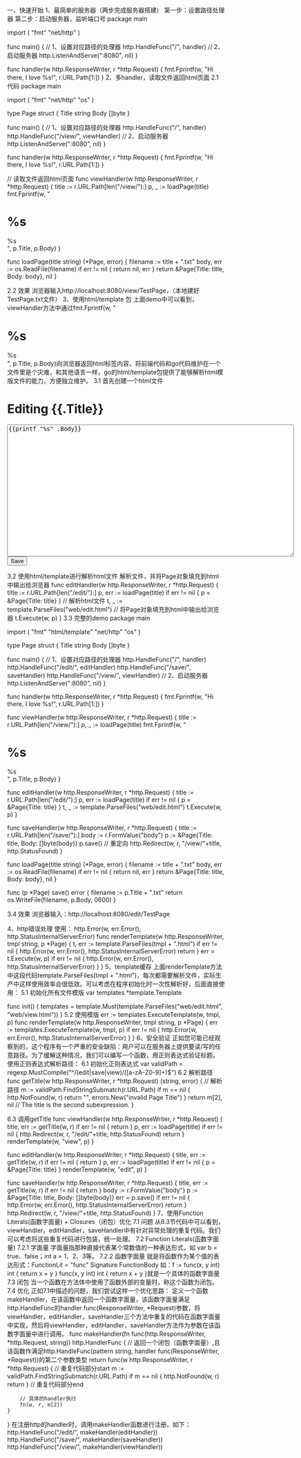一、快速开始
1、最简单的服务器（两步完成服务器搭建）
第一步：设置路径处理器
第二步：启动服务器，监听端口号
package main

import (
	"fmt"
	"net/http"
)

func main() {
	// 1、设置对应路径的处理器
	http.HandleFunc("/", handler)
	// 2、启动服务器
	http.ListenAndServe(":8080", nil)
}

func handler(w http.ResponseWriter, r *http.Request) {
	fmt.Fprintf(w, "Hi there, I love %s!", r.URL.Path[1:])
}
2、多handler，读取文件返回html页面
2.1 代码
package main

import (
	"fmt"
	"net/http"
	"os"
)

type Page struct {
	Title string
	Body  []byte
}

func main() {
	// 1、设置对应路径的处理器
	http.HandleFunc("/", handler)
	http.HandleFunc("/view/", viewHandler)
	// 2、启动服务器
	http.ListenAndServe(":8080", nil)
}

func handler(w http.ResponseWriter, r *http.Request) {
	fmt.Fprintf(w, "Hi there, I love %s!", r.URL.Path[1:])
}

// 读取文件返回html页面
func viewHandler(w http.ResponseWriter, r *http.Request) {
	title := r.URL.Path[len("/view/"):]
	p, _ := loadPage(title)
	fmt.Fprintf(w, "<h1>%s</h1><div>%s</div>", p.Title, p.Body)
}

func loadPage(title string) (*Page, error) {
	filename := title + ".txt"
	body, err := os.ReadFile(filename)
	if err != nil {
		return nil, err
	}
	return &Page{Title: title, Body: body}, nil
}

2.2 效果
浏览器输入http://localhost:8080/view/TestPage，（本地建好TestPage.txt文件）
3、使用html/template 包
上面demo中可以看到，viewHandler方法中通过fmt.Fprintf(w, "<h1>%s</h1><div>%s</div>", p.Title, p.Body)向浏览器返回html标签内容，将前端代码和go代码维护在一个文件里是个灾难，和其他语言一样，go的html/template包提供了能够解析html模版文件的能力，方便独立维护。
3.1 首先创建一个html文件
<h1>Editing {{.Title}}</h1>

<form action="/save/{{.Title}}" method="POST">
  <div><textarea name="body" rows="20" cols="80">{{printf "%s" .Body}}</textarea></div>
  <div><input type="submit" value="Save"></div>
</form>
3.2 使用html/template进行解析html文件
解析文件，并将Page对象填充到html中输出给浏览器
func editHandler(w http.ResponseWriter, r *http.Request) {
    title := r.URL.Path[len("/edit/"):]
    p, err := loadPage(title)
    if err != nil {
        p = &Page{Title: title}
    }
    // 解析html文件
    t, _ := template.ParseFiles("web/edit.html")
    // 将Page对象填充到html中输出给浏览器
    t.Execute(w, p)
}
3.3 完整的demo
package main

import (
	"fmt"
	"html/template"
	"net/http"
	"os"
)

type Page struct {
	Title string
	Body  []byte
}

func main() {
	// 1、设置对应路径的处理器
	http.HandleFunc("/", handler)
	http.HandleFunc("/edit/", editHandler)
	http.HandleFunc("/save/", saveHandler)
	http.HandleFunc("/view/", viewHandler)
	// 2、启动服务器
	http.ListenAndServe(":8080", nil)
}

func handler(w http.ResponseWriter, r *http.Request) {
	fmt.Fprintf(w, "Hi there, I love %s!", r.URL.Path[1:])
}

func viewHandler(w http.ResponseWriter, r *http.Request) {
	title := r.URL.Path[len("/view/"):]
	p, _ := loadPage(title)
	fmt.Fprintf(w, "<h1>%s</h1><div>%s</div>", p.Title, p.Body)
}

func editHandler(w http.ResponseWriter, r *http.Request) {
	title := r.URL.Path[len("/edit/"):]
	p, err := loadPage(title)
	if err != nil {
		p = &Page{Title: title}
	}
	t, _ := template.ParseFiles("web/edit.html")
	t.Execute(w, p)
}

func saveHandler(w http.ResponseWriter, r *http.Request) {
	title := r.URL.Path[len("/save/"):]
	body := r.FormValue("body")
	p := &Page{Title: title, Body: []byte(body)}
	p.save()
    // 重定向
	http.Redirect(w, r, "/view/"+title, http.StatusFound)
}

func loadPage(title string) (*Page, error) {
	filename := title + ".txt"
	body, err := os.ReadFile(filename)
	if err != nil {
		return nil, err
	}
	return &Page{Title: title, Body: body}, nil
}

func (p *Page) save() error {
	filename := p.Title + ".txt"
	return os.WriteFile(filename, p.Body, 0600)
}

3.4 效果
浏览器输入：http://localhost:8080/edit/TestPage


4、http错误处理
使用： http.Error(w, err.Error(), http.StatusInternalServerError)
func renderTemplate(w http.ResponseWriter, tmpl string, p *Page) {
    t, err := template.ParseFiles(tmpl + ".html")
    if err != nil {
       http.Error(w, err.Error(), http.StatusInternalServerError)
       return
   }
    err = t.Execute(w, p)
    if err != nil {
       http.Error(w, err.Error(), http.StatusInternalServerError)
   }
}
5、template缓存
上面renderTemplate方法中这段代码template.ParseFiles(tmpl + ".html")，每次都需要解析文件，实际生产中这样使用效率会很低效。可以考虑在程序初始化时一次性解析好，后面直接使用：
5.1 初始化所有文件模版
var templates *template.Template

func init() {
	templates = template.Must(template.ParseFiles("web/edit.html", "web/view.html"))
}
 5.2 使用模版
err := templates.ExecuteTemplate(w, tmpl, p)
func renderTemplate(w http.ResponseWriter, tmpl string, p *Page) {
	err := templates.ExecuteTemplate(w, tmpl, p)
	if err != nil {
		http.Error(w, err.Error(), http.StatusInternalServerError)
	}
}
6、安全验证
正如您可能已经观察到的，这个程序有一个严重的安全缺陷：用户可以在服务器上提供要读/写的任意路径。为了缓解这种情况，我们可以编写一个函数，用正则表达式验证标题。
使用正则表达式解析路径：
6.1 初始化正则表达式
var validPath = regexp.MustCompile("^/(edit|save|view)/([a-zA-Z0-9]+)$")
6.2 解析路径
func getTitle(w http.ResponseWriter, r *http.Request) (string, error) {
    // 解析路径
	m := validPath.FindStringSubmatch(r.URL.Path)
	if m == nil {
		http.NotFound(w, r)
		return "", errors.New("invalid Page Title")
	}
	return m[2], nil // The title is the second subexpression.
}

6.3 调用getTitle
func viewHandler(w http.ResponseWriter, r *http.Request) {
    title, err := getTitle(w, r)
    if err != nil {
        return
    }
    p, err := loadPage(title)
    if err != nil {
        http.Redirect(w, r, "/edit/"+title, http.StatusFound)
        return
    }
    renderTemplate(w, "view", p)
}

func editHandler(w http.ResponseWriter, r *http.Request) {
    title, err := getTitle(w, r)
    if err != nil {
        return
    }
    p, err := loadPage(title)
    if err != nil {
        p = &Page{Title: title}
    }
    renderTemplate(w, "edit", p)
}

func saveHandler(w http.ResponseWriter, r *http.Request) {
    title, err := getTitle(w, r)
    if err != nil {
        return
    }
    body := r.FormValue("body")
    p := &Page{Title: title, Body: []byte(body)}
    err = p.save()
    if err != nil {
        http.Error(w, err.Error(), http.StatusInternalServerError)
        return
    }
    http.Redirect(w, r, "/view/"+title, http.StatusFound)
}
7、使用Function Literals(函数字面量) + Closures（闭包）优化
7.1 问题
从6.3节代码中可以看到，viewHandler，editHandler，saveHandler中有针对异常处理的重复代码。我们可以考虑将这些重复代码进行包装，统一处理。
7.2 Function Literals(函数字面量)
7.2.1 字面量
字面量指那种直接代表某个常数值的一种表达形式，如 var b = true、false；int a = 1、2、3等。
7.2.2 函数字面量
就是将函数作为某个值的表达形式：FunctionLit = "func" Signature FunctionBody 
如：f := func(x, y int) int { return x + y }
func(x, y int) int { return x + y }就是一个具体的函数字面量
7.3 闭包
当一个函数在方法体中使用了函数外部的变量时，称这个函数为闭包。
7.4 优化
正如7.1中描述的问题，我们尝试这样一个优化思路：
定义一个函数makeHandler，在该函数中返回一个函数字面量，该函数字面量满足http.HandleFunc的handler func(ResponseWriter, *Request)  参数，将viewHandler，editHandler，saveHandler三个方法中重复的代码在函数字面量中实现，然后将viewHandler，editHandler，saveHandler方法作为参数在该函数字面量中进行调用。
func makeHandler(fn func(http.ResponseWriter, *http.Request, string)) http.HandlerFunc {
	// 返回一个闭包（函数字面量）,且该函数作满足http.HandleFunc(pattern string, handler func(ResponseWriter, *Request))的第二个参数类型
	return func(w http.ResponseWriter, r *http.Request) {
        // 重复代码部分start
		m := validPath.FindStringSubmatch(r.URL.Path)
		if m == nil {
			http.NotFound(w, r)
			return
		}
        // 重复代码部分end
        
    	// 具体的handler执行
		fn(w, r, m[2])
	}
}
在注册http的handler时，调用makeHandler函数进行注册。如下：
http.HandleFunc("/edit/", makeHandler(editHandler))
http.HandleFunc("/save/", makeHandler(saveHandler))
http.HandleFunc("/view/", makeHandler(viewHandler))
